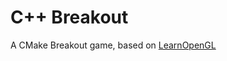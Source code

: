 # C++ Breakout

A CMake Breakout game, based on [LearnOpenGL](https://learnopengl.com/In-Practice/2D-Game/Breakout)